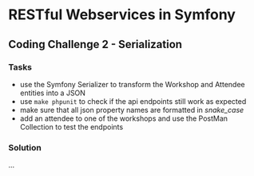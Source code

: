 # RESTful Webservices in Symfony

## Coding Challenge 2 - Serialization

### Tasks

- use the Symfony Serializer to transform the Workshop and Attendee entities into a JSON
- use `make phpunit` to check if the api endpoints still work as expected
- make sure that all json property names are formatted in _snake_case_
- add an attendee to one of the workshops and use the PostMan Collection to test the endpoints

### Solution

...